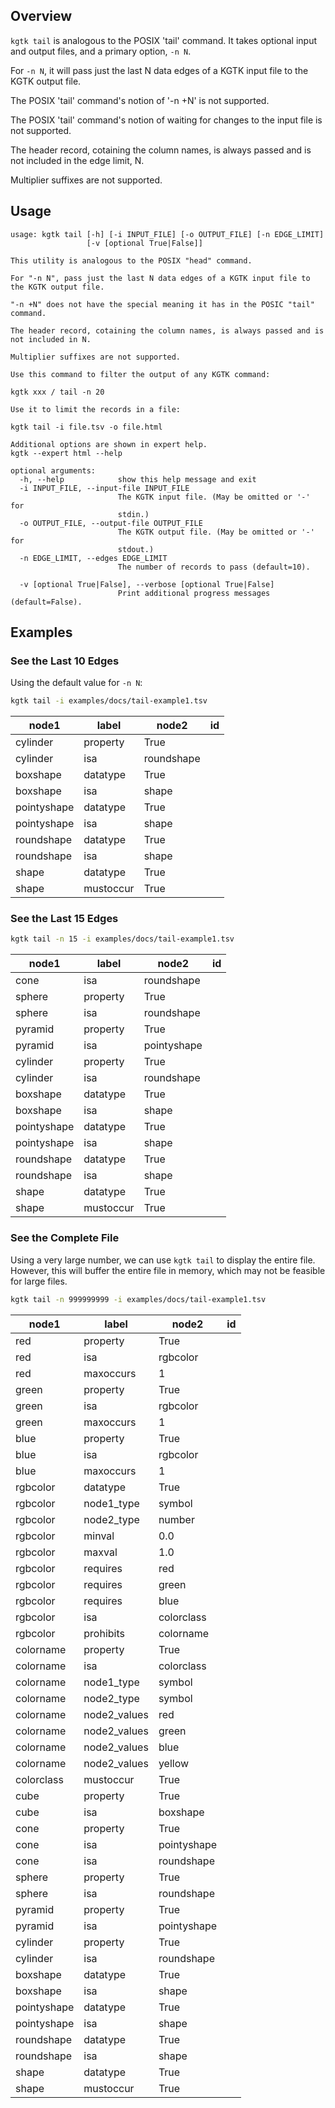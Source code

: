 ## Overview

`kgtk tail` is analogous to the POSIX 'tail' command.  It takes optional input
and output files, and a primary option, `-n N`.
                                                                                                                                                                     
For `-n N`, it will pass just the last N data edges of a KGTK
input file to the KGTK output file.
                                                                                                                                                                     
The POSIX 'tail' command's notion of '-n +N' is not supported.

The POSIX 'tail' command's notion of waiting for changes to the
input file is not supported.
                                                                                                                                                                     
The header record, cotaining the column names, is always passed and is not included in the edge limit, N.

Multiplier suffixes are not supported.

## Usage

```
usage: kgtk tail [-h] [-i INPUT_FILE] [-o OUTPUT_FILE] [-n EDGE_LIMIT]
                 [-v [optional True|False]]

This utility is analogous to the POSIX "head" command. 

For "-n N", pass just the last N data edges of a KGTK input file to the KGTK output file. 

"-n +N" does not have the special meaning it has in the POSIC "tail" command. 

The header record, cotaining the column names, is always passed and is not included in N. 

Multiplier suffixes are not supported. 

Use this command to filter the output of any KGTK command: 

kgtk xxx / tail -n 20 

Use it to limit the records in a file: 

kgtk tail -i file.tsv -o file.html

Additional options are shown in expert help.
kgtk --expert html --help

optional arguments:
  -h, --help            show this help message and exit
  -i INPUT_FILE, --input-file INPUT_FILE
                        The KGTK input file. (May be omitted or '-' for
                        stdin.)
  -o OUTPUT_FILE, --output-file OUTPUT_FILE
                        The KGTK output file. (May be omitted or '-' for
                        stdout.)
  -n EDGE_LIMIT, --edges EDGE_LIMIT
                        The number of records to pass (default=10).

  -v [optional True|False], --verbose [optional True|False]
                        Print additional progress messages (default=False).
```

## Examples

### See the Last 10 Edges

Using the default value for `-n N`:

```bash
kgtk tail -i examples/docs/tail-example1.tsv
```

| node1 | label | node2 | id |
| -- | -- | -- | -- |
| cylinder | property | True |  |
| cylinder | isa | roundshape |  |
| boxshape | datatype | True |  |
| boxshape | isa | shape |  |
| pointyshape | datatype | True |  |
| pointyshape | isa | shape |  |
| roundshape | datatype | True |  |
| roundshape | isa | shape |  |
| shape | datatype | True |  |
| shape | mustoccur | True |  |

### See the Last 15 Edges

```bash
kgtk tail -n 15 -i examples/docs/tail-example1.tsv
```

| node1 | label | node2 | id |
| -- | -- | -- | -- |
| cone | isa | roundshape |  |
| sphere | property | True |  |
| sphere | isa | roundshape |  |
| pyramid | property | True |  |
| pyramid | isa | pointyshape |  |
| cylinder | property | True |  |
| cylinder | isa | roundshape |  |
| boxshape | datatype | True |  |
| boxshape | isa | shape |  |
| pointyshape | datatype | True |  |
| pointyshape | isa | shape |  |
| roundshape | datatype | True |  |
| roundshape | isa | shape |  |
| shape | datatype | True |  |
| shape | mustoccur | True |  |

### See the Complete File

Using a very large number, we can use `kgtk tail` to display
the entire file.  However, this will buffer the entire file
in memory, which may not be feasible for large files.

```bash
kgtk tail -n 999999999 -i examples/docs/tail-example1.tsv
```

| node1 | label | node2 | id |
| -- | -- | -- | -- |
| red | property | True |  |
| red | isa | rgbcolor |  |
| red | maxoccurs | 1 |  |
| green | property | True |  |
| green | isa | rgbcolor |  |
| green | maxoccurs | 1 |  |
| blue | property | True |  |
| blue | isa | rgbcolor |  |
| blue | maxoccurs | 1 |  |
| rgbcolor | datatype | True |  |
| rgbcolor | node1_type | symbol |  |
| rgbcolor | node2_type | number |  |
| rgbcolor | minval | 0.0 |  |
| rgbcolor | maxval | 1.0 |  |
| rgbcolor | requires | red |  |
| rgbcolor | requires | green |  |
| rgbcolor | requires | blue |  |
| rgbcolor | isa | colorclass |  |
| rgbcolor | prohibits | colorname |  |
| colorname | property | True |  |
| colorname | isa | colorclass |  |
| colorname | node1_type | symbol |  |
| colorname | node2_type | symbol |  |
| colorname | node2_values | red |  |
| colorname | node2_values | green |  |
| colorname | node2_values | blue |  |
| colorname | node2_values | yellow |  |
| colorclass | mustoccur | True |  |
| cube | property | True |  |
| cube | isa | boxshape |  |
| cone | property | True |  |
| cone | isa | pointyshape |  |
| cone | isa | roundshape |  |
| sphere | property | True |  |
| sphere | isa | roundshape |  |
| pyramid | property | True |  |
| pyramid | isa | pointyshape |  |
| cylinder | property | True |  |
| cylinder | isa | roundshape |  |
| boxshape | datatype | True |  |
| boxshape | isa | shape |  |
| pointyshape | datatype | True |  |
| pointyshape | isa | shape |  |
| roundshape | datatype | True |  |
| roundshape | isa | shape |  |
| shape | datatype | True |  |
| shape | mustoccur | True |  |

